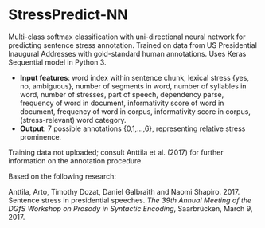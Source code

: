# StressPredict-NN
Multi-class softmax classification with uni-directional neural network for predicting sentence stress annotation. Trained on data from US Presidential Inaugural Addresses with gold-standard human annotations. Uses Keras Sequential model in Python 3.

* **Input features**: word index within sentence chunk, lexical stress {yes, no, ambiguous}, number of segments in word, number of syllables in word, number of stresses, part of speech, dependency parse, frequency of word in document, informativity score of word in document, frequency of word in corpus, informativity score in corpus, (stress-relevant) word category.
* **Output**: 7 possible annotations {0,1,...,6}, representing relative stress prominence.

Training data not uploaded; consult Anttila et al. (2017) for further information on the annotation procedure.

Based on the following research:

Anttila, Arto, Timothy Dozat, Daniel Galbraith and Naomi Shapiro. 2017. Sentence stress in presidential speeches. *The 39th Annual Meeting of the DGfS Workshop on Prosody in Syntactic Encoding*, Saarbrücken, March 9, 2017.
